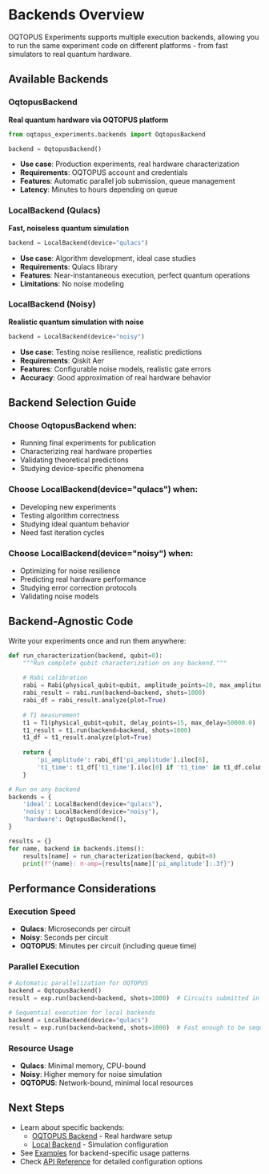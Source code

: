 # Backends Overview

OQTOPUS Experiments supports multiple execution backends, allowing you to run the same experiment code on different platforms - from fast simulators to real quantum hardware.

## Available Backends

### OqtopusBackend
**Real quantum hardware via OQTOPUS platform**

```python
from oqtopus_experiments.backends import OqtopusBackend

backend = OqtopusBackend()
```

- **Use case**: Production experiments, real hardware characterization
- **Requirements**: OQTOPUS account and credentials
- **Features**: Automatic parallel job submission, queue management
- **Latency**: Minutes to hours depending on queue

### LocalBackend (Qulacs)
**Fast, noiseless quantum simulation**

```python
backend = LocalBackend(device="qulacs")
```

- **Use case**: Algorithm development, ideal case studies
- **Requirements**: Qulacs library
- **Features**: Near-instantaneous execution, perfect quantum operations
- **Limitations**: No noise modeling

### LocalBackend (Noisy)
**Realistic quantum simulation with noise**

```python
backend = LocalBackend(device="noisy")
```

- **Use case**: Testing noise resilience, realistic predictions
- **Requirements**: Qiskit Aer
- **Features**: Configurable noise models, realistic gate errors
- **Accuracy**: Good approximation of real hardware behavior

## Backend Selection Guide

### Choose OqtopusBackend when:
- Running final experiments for publication
- Characterizing real hardware properties
- Validating theoretical predictions
- Studying device-specific phenomena

### Choose LocalBackend(device="qulacs") when:
- Developing new experiments
- Testing algorithm correctness
- Studying ideal quantum behavior
- Need fast iteration cycles

### Choose LocalBackend(device="noisy") when:
- Optimizing for noise resilience
- Predicting real hardware performance
- Studying error correction protocols
- Validating noise models

## Backend-Agnostic Code

Write your experiments once and run them anywhere:

```python
def run_characterization(backend, qubit=0):
    """Run complete qubit characterization on any backend."""
    
    # Rabi calibration
    rabi = Rabi(physical_qubit=qubit, amplitude_points=20, max_amplitude=2.0)
    rabi_result = rabi.run(backend=backend, shots=1000)
    rabi_df = rabi_result.analyze(plot=True)
    
    # T1 measurement
    t1 = T1(physical_qubit=qubit, delay_points=15, max_delay=50000.0)
    t1_result = t1.run(backend=backend, shots=1000)
    t1_df = t1_result.analyze(plot=True)
    
    return {
        'pi_amplitude': rabi_df['pi_amplitude'].iloc[0],
        't1_time': t1_df['t1_time'].iloc[0] if 't1_time' in t1_df.columns else None,
    }

# Run on any backend
backends = {
    'ideal': LocalBackend(device="qulacs"),
    'noisy': LocalBackend(device="noisy"),
    'hardware': OqtopusBackend(),
}

results = {}
for name, backend in backends.items():
    results[name] = run_characterization(backend, qubit=0)
    print(f"{name}: π-amp={results[name]['pi_amplitude']:.3f}")
```

## Performance Considerations

### Execution Speed
- **Qulacs**: Microseconds per circuit
- **Noisy**: Seconds per circuit  
- **OQTOPUS**: Minutes per circuit (including queue time)

### Parallel Execution
```python
# Automatic parallelization for OQTOPUS
backend = OqtopusBackend()
result = exp.run(backend=backend, shots=1000)  # Circuits submitted in parallel

# Sequential execution for local backends
backend = LocalBackend(device="qulacs")
result = exp.run(backend=backend, shots=1000)  # Fast enough to be sequential
```

### Resource Usage
- **Qulacs**: Minimal memory, CPU-bound
- **Noisy**: Higher memory for noise simulation
- **OQTOPUS**: Network-bound, minimal local resources

## Next Steps

- Learn about specific backends:
  - [OQTOPUS Backend](oqtopus.md) - Real hardware setup
  - [Local Backend](local.md) - Simulation configuration
- See [Examples](../examples/index.md) for backend-specific usage patterns
- Check [API Reference](../reference/SUMMARY.md) for detailed configuration options
